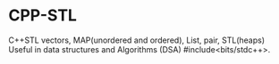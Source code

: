 # CPP-STL
C++STL vectors, MAP(unordered and ordered), List, pair, STL(heaps)
Useful in data structures and Algorithms (DSA)
#include<bits/stdc++>.
